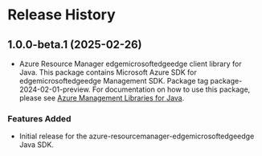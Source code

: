# Release History

## 1.0.0-beta.1 (2025-02-26)

- Azure Resource Manager edgemicrosoftedgeedge client library for Java. This package contains Microsoft Azure SDK for edgemicrosoftedgeedge Management SDK.  Package tag package-2024-02-01-preview. For documentation on how to use this package, please see [Azure Management Libraries for Java](https://aka.ms/azsdk/java/mgmt).
### Features Added

- Initial release for the azure-resourcemanager-edgemicrosoftedgeedge Java SDK.
